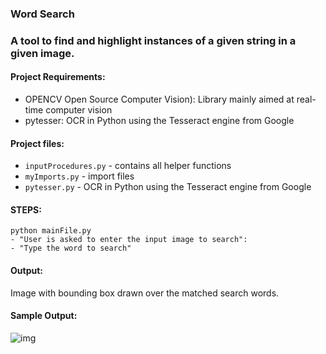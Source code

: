 ### Word Search
### A tool to find and highlight instances of a given string in a given image. 


#### Project Requirements:  	
- OPENCV Open Source Computer Vision): Library mainly aimed at real-time computer vision
- pytesser: OCR in Python using the Tesseract engine from Google

#### Project files:  
- `inputProcedures.py` - contains all helper functions
- `myImports.py` - import files
- `pytesser.py` - OCR in Python using the Tesseract engine from Google

#### STEPS:  
`python mainFile.py`  
`- "User is asked to enter the input image to search":`  
`- "Type the word to search"`  

#### Output:   
Image with bounding box drawn over the matched search words.  

#### Sample Output:  
![img](https://github.com/harmanpreet93/wordSearch-text-search-for-scanned-images/blob/master/sample-outputs/output-sample2.png)

